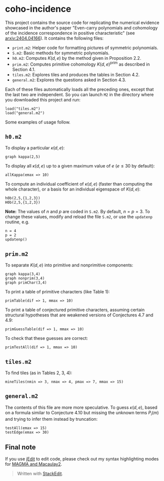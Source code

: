# coho-incidence
This project contains the source code for replicating the numerical evidence showcased in the author's paper "Even-carry polynomials and cohomology of the incidence correspondence in positive characteristic" (see [arxiv:2404.04166](https://arxiv.org/abs/2404.04166)). It contains the following files:

- `print.m2`: Helper code for formatting pictures of symmetric polynomials.
- `S.m2`: Basic methods for symmetric polynomials.
- `h0.m2`: Computes $K(d,e)$ by the method given in Proposition 2.2.
- `prim.m2`: Computes primitive cohomology $K(d,e)^{\mathrm{prim}}$ as described in Section 4.1.
- `tiles.m2`: Explores tiles and produces the tables in Section 4.2.
- `general.m2`: Explores the questions asked in Section 4.3.

Each of these files automatically loads all the preceding ones, except that the last two are independent. So you can launch `M2` in the directory where you downloaded this project and run:
```
load("tiles.m2")
load("general.m2")
```
Some examples of usage follow.

## `h0.m2`
To display a particular $\kappa(d,e)$:
```
graph kappa(2,5)
```
To display all $\kappa(d,e)$ up to a given maximum value of $e$ ($e \leq 30$ by default):
```
allKappa(emax => 10)
```
To compute an individual coefficient of $\kappa(d,e)$ (faster than computing the whole character), or a basis for an individual eigenspace of $K(d,e)$:
```
h0b(2,5,{1,2,3})
H0b(2,5,{1,2,3})
```
**Note:** The values of $n$ and $p$ are coded in `S.m2`. By default, $n = p = 3$. To change these values, modify and reload the file `S.m2`, or use the `updatenp` routine, e.g.
```
n = 4
p = 2
updatenp()
```

## `prim.m2`
To separate $K(d,e)$ into primitive and nonprimitive components:
```
graph kappa(3,4)
graph nonprim(3,4)
graph primChar(3,4)
```
To print a table of primitive characters (like Table 1):
```
primTable(dif => 1, mmax => 10)
```
To print a table of conjectured primitive characters, assuming certain structural hypotheses that are weakened versions of Conjectures 4.7 and 4.9:
```
primGuessTable(dif => 1, mmax => 10)
```
To check that these guesses are correct:
```
primTestAll(dif => 1, mmax => 10)
```
## `tiles.m2`
To find tiles (as in Tables 2, 3, 4):
```
mineTiles(nmin => 3, nmax => 4, pmax => 7, mmax => 15)
```
## `general.m2`
The contents of this file are more more speculative. To guess $\kappa(d,e)$, based on a formula similar to Conjecture 4.10 but missing the unknown terms $P_i(m)$ and trying to infer them instead by truncation:
```
testAll(emax => 15)
testEdge(emax => 30)
```

## Final note
If you use [jEdit](https://jedit.org) to edit code, please check out my syntax highlighting modes for [MAGMA and Macaulay2](https://github.com/emo916math/jEdit-modes).

> Written with [StackEdit](https://stackedit.io/).
